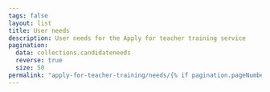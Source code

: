 ```yaml
---
tags: false
layout: list
title: User needs
description: User needs for the Apply for teacher training service
pagination:
  data: collections.candidateneeds
  reverse: true
  size: 50
permalink: "apply-for-teacher-training/needs/{% if pagination.pageNumber > 0 %}page/{{ pagination.pageNumber + 1 }}{% else %}index{% endif %}.html"
---
```

